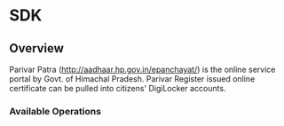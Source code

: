 # SDK

## Overview

Parivar Patra (http://aadhaar.hp.gov.in/epanchayat/) is the online service  portal by Govt. of Himachal Pradesh. Parivar Register issued online certificate can be pulled into citizens' DigiLocker accounts.

### Available Operations

